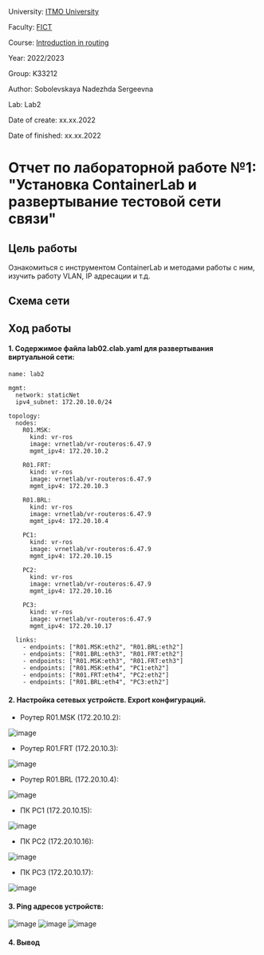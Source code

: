 University: [ITMO University](https://itmo.ru/ru/)

Faculty: [FICT](https://fict.itmo.ru)

Course: [Introduction in routing](https://github.com/itmo-ict-faculty/introduction-in-routing)

Year: 2022/2023

Group: K33212

Author: Sobolevskaya Nadezhda Sergeevna

Lab: Lab2

Date of create: xx.xx.2022

Date of finished: xx.xx.2022

# Отчет по лабораторной работе №1: "Установка ContainerLab и развертывание тестовой сети связи"

## Цель работы

Ознакомиться с инструментом ContainerLab и методами работы с ним, изучить работу VLAN, IP адресации и т.д.

## Схема сети


## Ход работы
#### 1. Содержимое файла lab02.clab.yaml для развертывания виртуальной сети:
```
name: lab2

mgmt:
  network: staticNet
  ipv4_subnet: 172.20.10.0/24

topology:
  nodes:
    R01.MSK:
      kind: vr-ros
      image: vrnetlab/vr-routeros:6.47.9
      mgmt_ipv4: 172.20.10.2
    
    R01.FRT:
      kind: vr-ros
      image: vrnetlab/vr-routeros:6.47.9
      mgmt_ipv4: 172.20.10.3

    R01.BRL:
      kind: vr-ros
      image: vrnetlab/vr-routeros:6.47.9
      mgmt_ipv4: 172.20.10.4

    PC1: 
      kind: vr-ros
      image: vrnetlab/vr-routeros:6.47.9
      mgmt_ipv4: 172.20.10.15

    PC2: 
      kind: vr-ros
      image: vrnetlab/vr-routeros:6.47.9
      mgmt_ipv4: 172.20.10.16

    PC3: 
      kind: vr-ros
      image: vrnetlab/vr-routeros:6.47.9
      mgmt_ipv4: 172.20.10.17

  links:
    - endpoints: ["R01.MSK:eth2", "R01.BRL:eth2"]
    - endpoints: ["R01.BRL:eth3", "R01.FRT:eth2"]
    - endpoints: ["R01.MSK:eth3", "R01.FRT:eth3"]
    - endpoints: ["R01.MSK:eth4", "PC1:eth2"]
    - endpoints: ["R01.FRT:eth4", "PC2:eth2"]
    - endpoints: ["R01.BRL:eth4", "PC3:eth2"]
```

#### 2. Настройка сетевых устройств. Export конфигураций.

- Роутер R01.MSK (172.20.10.2): 

![image](https://user-images.githubusercontent.com/43678322/207968819-a75b02c2-fbbb-49ae-8d7a-6385b4310dfc.png)

- Роутер R01.FRT (172.20.10.3): 

![image](https://user-images.githubusercontent.com/43678322/207968869-c8c34bc3-851c-4099-bb37-e6e33f100e18.png)

- Роутер R01.BRL (172.20.10.4): 

![image](https://user-images.githubusercontent.com/43678322/207968982-d1f4bd44-0e12-4c4b-bff8-c0873b63f440.png)

- ПК PC1 (172.20.10.15): 

![image](https://user-images.githubusercontent.com/43678322/207969128-1e765f15-27bd-440c-adde-63e0377cca7c.png)

- ПК PC2 (172.20.10.16): 

![image](https://user-images.githubusercontent.com/43678322/207969213-d42b855a-415c-4a01-abe9-160591bfdcd1.png)

- ПК PC3 (172.20.10.17): 

![image](https://user-images.githubusercontent.com/43678322/207969307-c5ca736a-1872-4a82-a467-0edfaec0db79.png)

#### 3. Ping адресов устройств:

![image](https://user-images.githubusercontent.com/43678322/207968441-45c3c233-4d45-4638-bf95-df2a1669a05b.png)
![image](https://user-images.githubusercontent.com/43678322/207968480-b08debfc-692f-46f7-a7b1-1b0cf564885f.png)
![image](https://user-images.githubusercontent.com/43678322/207968408-2e9c6abf-b133-400a-83ea-032a66dd8d2d.png)

#### 4. Вывод
